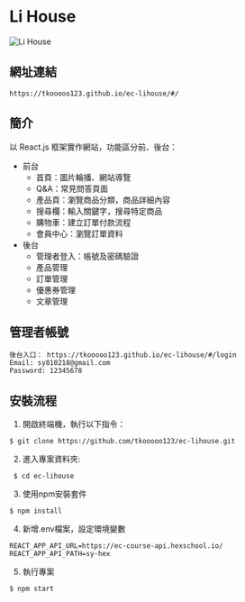 # Li House
![Li House](https://i.imgur.com/lH4hnhk.jpg)
## 網址連結
```
https://tkooooo123.github.io/ec-lihouse/#/
```
## 簡介
以 React.js 框架實作網站，功能區分前、後台：
* 前台
  * 首頁：圖片輪播、網站導覽
  * Q&A：常見問答頁面
  * 產品頁：瀏覽商品分類，商品詳細內容
  * 搜尋欄：輸入關鍵字，搜尋特定商品
  * 購物車：建立訂單付款流程
  * 會員中心：瀏覽訂單資料
* 後台
  * 管理者登入：帳號及密碼驗證
  * 產品管理
  * 訂單管理
  * 優惠券管理
  * 文章管理
## 管理者帳號
```
後台入口： https://tkooooo123.github.io/ec-lihouse/#/login
Email: sy810218@gmail.com
Password: 12345678
```
## 安裝流程
1. 開啟終端機，執行以下指令：
 ```
 $ git clone https://github.com/tkooooo123/ec-lihouse.git
 ```
2. 進入專案資料夾:
```
 $ cd ec-lihouse
```
3. 使用npm安裝套件
```
$ npm install
```
4. 新增.env檔案，設定環境變數
```
REACT_APP_API_URL=https://ec-course-api.hexschool.io/
REACT_APP_API_PATH=sy-hex
```
5. 執行專案
```
$ npm start
```


